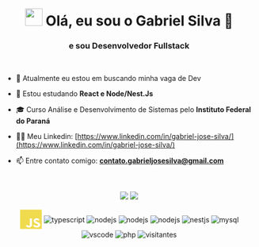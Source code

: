<h1 align="center">
  <img height="35px" src="https://raw.githubusercontent.com/MartinHeinz/MartinHeinz/master/wave.gif" width="35px"/>
  Olá, eu sou o Gabriel Silva 🥷
</h1>

<h3 align="center">
  e sou Desenvolvedor Fullstack
</h3> 

<br>

- 🦞 Atualmente eu estou em buscando minha vaga de Dev

- 🌱 Estou estudando **React e Node/Nest.Js**

- 🎓 Curso Análise e Desenvolvimento de Sistemas pelo **Instituto Federal do Paraná**

- 👨‍💻 Meu Linkedin: [https://www.linkedin.com/in/gabriel-jose-silva/](https://www.linkedin.com/in/gabriel-jose-silva/)

- 📫 Entre contato comigo: **contato.gabrieljosesilva@gmail.com**

<br>
<br>
<div align="center" width: "40rem">
    <img height="170em" src="https://github-readme-stats.vercel.app/api?username=gabriellgjs&show_icons=true&theme=tokyonight"/>
    <img height="170em" src="https://github-readme-stats.vercel.app/api/top-langs/?username=gabriellgjs&layout=compact&theme=tokyonight"/>
</div>

<br>

  <div align="center">
     <img align="center" alt="javascript" height="40" width="45" src="https://raw.githubusercontent.com/devicons/devicon/master/icons/javascript/javascript-plain.svg"/>
     <img align="center" alt="typescript" height="40" width="45" src="https://cdn.jsdelivr.net/gh/devicons/devicon/icons/typescript/typescript-original.svg"/>
     <img align="center" alt="nodejs" height="40" width="45" src="https://cdn.jsdelivr.net/gh/devicons/devicon/icons/react/react-original.svg" />
     <img align="center" alt="nodejs" height="40" width="45" src="https://cdn.jsdelivr.net/gh/devicons/devicon/icons/tailwindcss/tailwindcss-plain.svg" />
     <img align="center" alt="nodejs" height="40" width="45" src="https://cdn.jsdelivr.net/gh/devicons/devicon/icons/nodejs/nodejs-original.svg" />
     <img align="center" alt="nestjs" height="40" width="45" src="https://cdn.jsdelivr.net/gh/devicons/devicon/icons/nestjs/nestjs-plain.svg">  
     <img align="center" alt="mysql" height="40" width="45" src="https://cdn.jsdelivr.net/gh/devicons/devicon/icons/mysql/mysql-original.svg" />
     <img align="center" alt="vscode" height="40" width="45"  src="https://cdn.jsdelivr.net/gh/devicons/devicon/icons/vscode/vscode-original.svg">
     <img align="center" alt="php" height="40" width="45" src="https://cdn.jsdelivr.net/gh/devicons/devicon/icons/php/php-original.svg" /> 
     <img align="center" alt="visitantes" height="22" src="https://visitor-badge.laobi.icu/badge?page_id=gabriellgjs.gabriellgjs") />
</div>
<br>

